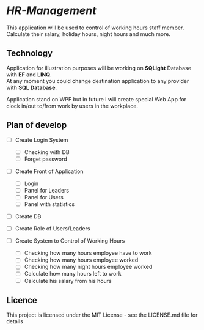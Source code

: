  # ***HR-Management***
 
 
 This application will be used to control of working hours staff member.\
 Calculate their salary, holiday hours, night hours and much more.
 
 ## Technology
 Application for illustration purposes will be working on **SQLight** Database with **EF** and **LINQ**.\
 At any moment you could change destination application to any provider with **SQL Database**.
 
 Application stand on WPF but in future i will create special Web App for clock in/out to/from work by users in the workplace.
 
 ## Plan of develop
 - [ ] Create Login System
   - [ ] Checking with DB 
   - [ ] Forget password
         
 - [ ] Create Front of Application
   - [ ] Login
   - [ ] Panel for Leaders
   - [ ] Panel for Users
   - [ ] Panel with statistics
         
 - [ ] Create DB
       
 - [ ] Create Role of Users/Leaders
       
 - [ ] Create System to Control of Working Hours
   - [ ] Checking how many hours employee have to work
   - [ ] Checking how many hours employee worked
   - [ ] Checking how many night hours employee worked
   - [ ] Calculate how many hours left to work
   - [ ] Calculate his salary from his hours
         
 ## Licence
 This project is licensed under the MIT License - see the LICENSE.md file for details
